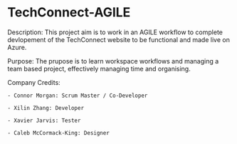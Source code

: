 # TechConnect-AGILE
Description: This project aim is to work in an AGILE workflow to complete devlopement of the TechConnect website to be functional and made live on Azure.

Purpose: The prupose is to learn workspace workflows and managing a team based project, effectively managing time and organising.

Company Credits:

    - Connor Morgan: Scrum Master / Co-Developer
    
    - Xilin Zhang: Developer
    
    - Xavier Jarvis: Tester
    
    - Caleb McCormack-King: Designer
